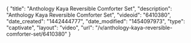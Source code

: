 {
    "title": "Anthology  Kaya Reversible Comforter Set",
    "description": "Anthology  Kaya Reversible Comforter Set",
    "videoid": "6410380",
    "date_created": "1442444777",
    "date_modified": "1454097973",
    "type": "captivate",
    "layout": "video",
    "url": "\/v\/anthology-kaya-reversible-comforter-set\/6410380"
}